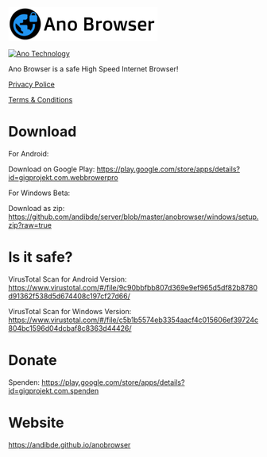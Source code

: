 ![Ano Browser](logo_black.png)

[![Ano Technology](https://goo.gl/x1VJfY)](anotechnology.andib.org)


Ano Browser is a safe High Speed Internet Browser! 

[Privacy Police](https://andibde.github.io/anobrowser/privacypolicy.html)

[Terms & Conditions](https://andibde.github.io/anobrowser/terms.html)

# Download

For Android:

Download on Google Play: https://play.google.com/store/apps/details?id=gigprojekt.com.webbrowerpro



For Windows Beta:

Download as zip: https://github.com/andibde/server/blob/master/anobrowser/windows/setup.zip?raw=true

# Is it safe?

VirusTotal Scan for Android Version: https://www.virustotal.com/#/file/9c90bbfbb807d369e9ef965d5df82b8780d91362f538d5d674408c197cf27d66/

VirusTotal Scan for Windows Version: https://www.virustotal.com/#/file/c5b1b5574eb3354aacf4c015606ef39724c804bc1596d04dcbaf8c8363d44426/


# Donate

Spenden: https://play.google.com/store/apps/details?id=gigprojekt.com.spenden

# Website

https://andibde.github.io/anobrowser


